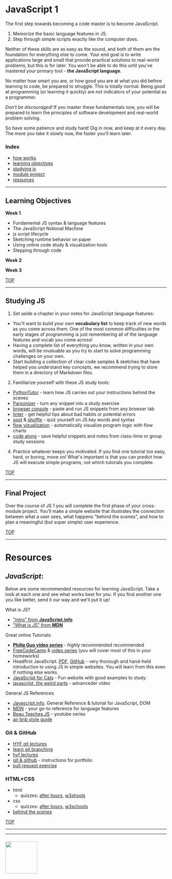 # JavaScript 1

The first step towards becoming a code master is to become JavaScript.  

1. Memorize the basic language features in JS.
2. Step through simple scripts exactly like the computer does.

Neither of these skills are as easy as the sound, and both of them are the foundation for everything else to come.  Your end goal is to write applications large and small that provide practical solutions to real-world problems, but this is for later.  You won't be able to do this until you've mastered your primary tool - __the JavaScript language__.  

No matter how smart you are, or how good you are at what you did before learning to code, be prepared to struggle.  This is totally normal.  Being good at programming (or learning it quickly) are not indicators of your potential as a programmer.   

_Don't be discouraged!_  If you master these fundamentals now, you will be prepared to learn the principles of software development and real-world problem solving. 

So have some patience and study hard! Dig in now, and keep at it every day.  The more you take it slowly now, the faster you'll learn later.

### Index
* [how works](#how-works)
* [learning objectives](#learning-objectives)
* [studying js](#studying-js)
* [module project](#module-project)
* [resources](#resources)

---

## Learning Objectives


__Week 1__
* Fundamental JS syntax & language features
* The JavaScript Notional Machine
* js script lifecycle
* Sketching runtime behavior on paper
* Using online code study & visualization tools 
* Stepping through code


__Week 2__

__Week 3__



[TOP](#javascript-1)

---

## Studying JS


1. Set aside a chapter in your notes for JavaScript language features:    
  * You'll want to build your own __vocabulary list__ to keep track of new words as you come across them.  One of the most common difficulties in the early stages of programming is just remembering all of the language features and vocab you come across!  
  * Having a complete list of everything you know, written in your own words, will be invaluable as you try to start to solve programming challenges on your own.
  * Start building a collection of clear code samples & sketches that have helped you understand key concepts, we recommend trying to store them in a directory of Markdown files.   
2. Familiarize yourself with these JS study tools: 
  * [PythonTutor](http://www.pythontutor.com/javascript.html#mode=edit) - learn how JS carries out your instructions behind the scenes
  * [Parsonizer](https://janke-learning.github.io/parsonizer) - turn any snippet into a study exercise
  * [browser console](https://stackoverflow.com/questions/66420/how-do-you-launch-the-javascript-debugger-in-google-chrome) - paste and run JS snippets from any browser tab
  * [linter](https://janke-learning.github.io/linter) - get helpful tips about bad habits or potential errors
  * [spot](https://janke-learning.github.io/spot) & [shuffle](https://janke-learning.github.io/shuffle) - quiz yourself on JS key words and syntax
  * [flow vizualization](https://janke-learning.github.io/flowviz) - automatically visualize program logic with flow charts
  * [code along](https://janke-learning.github.io/code-along) - save helpful snippets and notes from class-time or group study sessions
4. Practice whatever keeps you motivated. If you find one tutorial too easy, hard, or boring, move on!  What's important is that you can predict how JS will execute simple programs, not which tutorials you complete.

[TOP](#javascript-1)

---


## Final Project

Over the course of JS 1 you will complete the first phase of your cross-module project.  You'll make a simple website that illustrates the connection between what a user sees, what happens "behind the scenes", and how to plan a meaningful (but super simple) user experience.

[TOP](#javascript-1)

---

# Resources

## _JavaScript_:

Below are some recommended resources for learning JavaScript.  Take a look at each one and see what works best for you.  If you find another one you like better, send it our way and we'll put it up!



What is JS?
* ["Intro" from __JavaScript.info__](https://javascript.info/intro)
* ["What is JS" from __MDN__](https://developer.mozilla.org/en-US/docs/Learn/JavaScript/First_steps/What_is_JavaScript)


Great online Tutorials:
* [__Philip Guo video series__](https://www.youtube.com/watch?v=VZfNZGekVms&list=PLzV58Zm8FuBJFfQN5il3ujx6FDAY8Ds3u) - _highly_ recommended recommended
* [FreeCodeCamp](https://www.freecodecamp.org) & [video series](https://medium.freecodecamp.org/my-giant-javascript-basics-course-is-now-live-on-youtube-and-its-100-free-9020a21bbc27) (you will cover most of this in your homeworks)
* Headfirst JavaScript: [PDF](http://wickedlysmart.com/wp-content/uploads/2014/03/Head_First_JavaScript_Programming_SampleChapter.pdf), [GitHub](https://github.com/bethrobson/Head-First-JavaScript-Programming) - very thorough and hand-held introduction to using JS in simple websites. You will learn from this even if nothing else works.
* [JavaScript for Cats](http://jsforcats.com) - Fun website with good examples to study.
* [javascript, the weird parts](https://www.youtube.com/watch?v=Bv_5Zv5c-Ts) - advanceder video


General JS References 
* [Javascript.info](https://javascript.info). General Reference & tutorial for JavaScript, DOM
* [MDN](https://developer.mozilla.org/en-US/docs/Web/JavaScript/Reference) - your go-to reference for language features
* [Beau Teaches JS](https://www.youtube.com/watch?v=le-URjBhevE&list=PLWKjhJtqVAbk2qRZtWSzCIN38JC_NdhW5) - youtube series
* [air bnb style guide](https://github.com/airbnb/javascript)

### Git & GitHub
* [HYF git lectures](https://github.com/HackYourFuture/Git)
* [learn git branching](https://learngitbranching.js.org)
* [hyf lectures](https://github.com/HackYourFutureBelgium/Git)  
* [git & github](https://github.com/colevandersWands/git-and-hub) - instructions for portfolio
* [pull request exercise](https://github.com/colevandersWands/pull-requesting)


### HTML+CSS

* html
    * quizzes: [after hours](https://www.afterhoursprogramming.com/tests/html/), [w3shools](https://www.w3schools.com/hTml/html_quiz.asp)
* css
    * quizzes: [after hours](https://www.afterhoursprogramming.com/tests/css/), [w3schools](https://www.w3schools.com/css/css_quiz.asp)
* [behind the scenes](https://software.hixie.ch/utilities/js/live-dom-viewer/)

[TOP](#javascript-1)

___
___
### <a href="https://hackyourfuture.be" target="_blank"><img src="https://pbs.twimg.com/profile_images/984474625009741824/Bs_qKx6-_400x400.jpg" width="100" height="100"></img></a>
